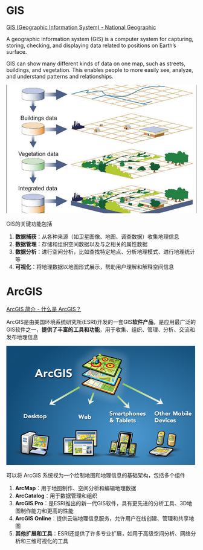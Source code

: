 # GIS

[GIS (Geographic Information System) - National Geographic](https://education.nationalgeographic.org/resource/geographic-information-system-gis/)

A geographic information system (GIS) is a computer system for capturing, storing, checking, and displaying data related to positions on Earth’s surface.

GIS can show many different kinds of data on one map, such as streets, buildings, and vegetation. This enables people to more easily see, analyze, and understand patterns and relationships.

![](Pics/gis001.png)

GIS的关键功能包括
1. **数据捕获**：从各种来源（如卫星图像、地图、调查数据）收集地理信息
2. **数据管理**：存储和组织空间数据以及与之相关的属性数据
3. **数据分析**：进行空间分析，比如查找特定地点、分析地理模式、进行地理统计等
4. **可视化**：将地理数据以地图形式展示，帮助用户理解和解释空间信息



# ArcGIS

[ArcGIS 简介 - 什么是 ArcGIS？](https://resources.arcgis.com/zh-cn/help/getting-started/articles/026n00000014000000.htm)

ArcGIS是由美国环境系统研究所(ESRI)开发的一套GIS**软件产品**，是应用最广泛的GIS软件之一，**提供了丰富的工具和功能**，用于收集、组织、管理、分析、交流和发布地理信息

![](Pics/gis002.png)

可以将 ArcGIS 系统视为一个绘制地图和地理信息的基础架构，包括多个组件
1. **ArcMap**：用于地图制作、空间分析和编辑地理数据
2. **ArcCatalog**：用于数据管理和组织
3. **ArcGIS Pro**：是ESRI推出的新一代GIS软件，具有更先进的分析工具、3D地图制作能力和更高的性能
4. **ArcGIS Online**：提供云端地理信息服务，允许用户在线创建、管理和共享地图
5. **其他扩展和工具**：ESRI还提供了许多专业扩展，如用于高级空间分析、网络分析和三维可视化的工具





